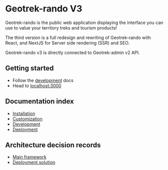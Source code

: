 # Geotrek-rando V3

Geotrek-rando is the public web application displaying the interface you can use to value your territory treks and tourism products!

The third version is a full redesign and rewriting of Geotrek-rando with React, and NextJS for Server side rendering (SSR) and SEO.

Geotrek-rando v3 is directly connected to Geotrek-admin v2 API.

## Getting started

- Follow the [development](./docs/development.md) docs
- Head to [localhost:3000](http://localhost:3000)

## Documentation index

- [Installation](./docs/installation.md)
- [Customization](./docs/customization.md)
- [Development](./docs/development.md)
- [Deployment](./docs/deployment.md)

## Architecture decision records

- [Main framework](./docs/adrs/main_framework.md)
- [Deployment solution](./docs/adrs/deployment_solution.md)

